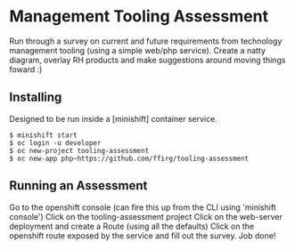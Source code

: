 # Management Tooling Assessment
Run through a survey on current and future requirements from technology management tooling (using a simple web/php service).
Create a natty diagram, overlay RH products and make suggestions around moving things foward :)

## Installing

Designed to be run inside a [minishift] container service.

```
$ minishift start
$ oc login -u developer
$ oc new-project tooling-assessment
$ oc new-app php~https://github.com/ffirg/tooling-assessment
```

## Running an Assessment
Go to the openshift console (can fire this up from the CLI using 'minishift console')
Click on the tooling-assessment project
Click on the web-server deployment and create a Route (using all the defaults)
Click on the openshift route exposed by the service and fill out the survey. Job done!
